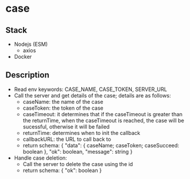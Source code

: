 # case

## Stack
- Nodejs (ESM)
  - axios
- Docker

## Description
- Read env keywords: CASE_NAME, CASE_TOKEN, SERVER_URL
- Call the server and get details of the case; details are as follows:
  - caseName: the name of the case
  - caseToken: the token of the case
  - caseTimeout: it determines that if the caseTimeout is greater than the returnTime, when the caseTimeout is reached, the case will be sucessful, otherwise it will be failed
  - returnTime: determines when to init the callback
  - callbackURL: the URL to call back to
  - return schema: {
    "data": { caseName; caseToken; caseSucceed: boolean },
    "ok": boolean,
    "message": string
    }
- Handle case deletion:
  - Call the server to delete the case using the id
  - return schema: { "ok": boolean }